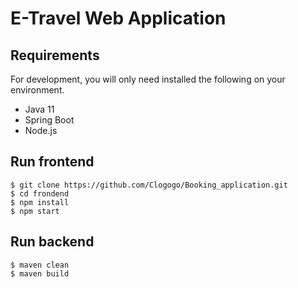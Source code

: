 # E-Travel Web Application


## Requirements

For development, you will only need installed the following on your environment.
* Java 11
* Spring Boot
* Node.js
 
## Run frontend

    $ git clone https://github.com/Clogogo/Booking_application.git 
    $ cd frondend
    $ npm install
    $ npm start
 
## Run backend
```
$ maven clean
$ maven build
```

